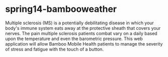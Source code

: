 spring14-bambooweather
======================
Multiple sclerosis (MS) is a potentially debilitating disease in which your body's immune system eats away at the protective sheath that covers your nerves. The pain multiple sclerosis patients combat vary on a daily based upon the temperature and even the barometric pressure. This web application will allow Bamboo Mobile Health patients to manage the severity of stress and fatigue with the touch of a button.
